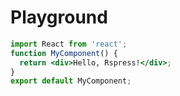 # Playground

```jsx
import React from 'react';
function MyComponent() {
  return <div>Hello, Rspress!</div>;
}
export default MyComponent;
```
